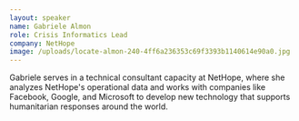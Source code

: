 ```yaml
---
layout: speaker
name: Gabriele Almon
role: Crisis Informatics Lead
company: NetHope
image: /uploads/locate-almon-240-4ff6a236353c69f3393b1140614e90a0.jpg
---
```


Gabriele serves in a technical consultant capacity at NetHope, where she analyzes NetHope's operational data and works with companies like Facebook, Google, and Microsoft to develop new technology that supports humanitarian responses around the world.